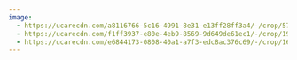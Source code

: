 ```yaml
---
image:
  - https://ucarecdn.com/a8116766-5c16-4991-8e31-e13ff28ff3a4/-/crop/579x386/31,0/-/preview/
  - https://ucarecdn.com/f1ff3937-e80e-4eb9-8569-9d649de61ec1/-/crop/1920x1280/0,80/-/preview/
  - https://ucarecdn.com/e6844173-0808-40a1-a7f3-edc8ac376c69/-/crop/1616x1077/0,2/-/preview/
---
```

